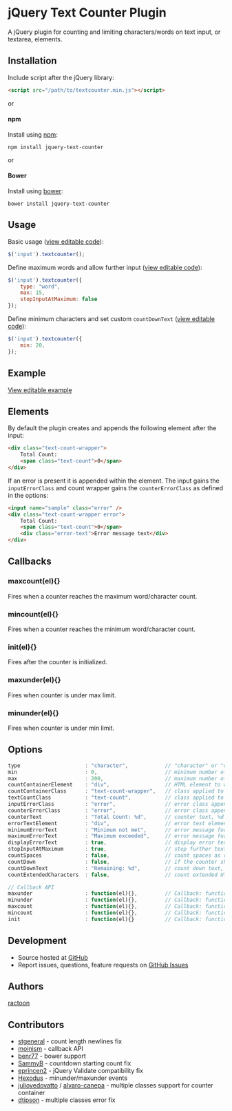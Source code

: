 # jQuery Text Counter Plugin

A jQuery plugin for counting and limiting characters/words on text input, or textarea, elements.

## Installation

Include script after the jQuery library:

```html
<script src="/path/to/textcounter.min.js"></script>
```

or

#### npm

Install using [npm](https://www.npmjs.com/):

```
npm install jquery-text-counter
```

or

#### Bower

Install using [bower](http://bower.io/):

```
bower install jquery-text-counter
```

## Usage

Basic usage ([view editable code](http://jsfiddle.net/ractoon/p7x72La3/)):

```javascript
$('input').textcounter();
```

Define maximum words and allow further input ([view editable code](http://jsfiddle.net/ractoon/n4ufjo3b/)):

```javascript
$('input').textcounter({
	type: "word",
	max: 15,
	stopInputAtMaximum: false
});
```

Define minimum characters and set custom `countDownText` ([view editable code](http://jsfiddle.net/ractoon/jx8awxbb/)):

```javascript
$('input').textcounter({
	min: 20,
});
```

## Example

[View editable example](http://jsfiddle.net/ractoon/1xkuyp46/1/)

## Elements

By default the plugin creates and appends the following element after the input:

```html
<div class="text-count-wrapper">
	Total Count:
	<span class="text-count">0</span>
</div>
```

If an error is present it is appended within the element. The input gains the `inputErrorClass` and count wrapper gains the `counterErrorClass` as defined in the options:

```html
<input name="sample" class="error" />
<div class="text-count-wrapper error">
	Total Count:
	<span class="text-count">0</span>
	<div class="error-text">Error message text</div>
</div>
```

## Callbacks

### maxcount(el){}

Fires when a counter reaches the maximum word/character count.

### mincount(el){}

Fires when a counter reaches the minimum word/character count.

### init(el){}

Fires after the counter is initialized.

### maxunder(el){}

Fires when counter is under max limit.

### minunder(el){}

Fires when counter is under min limit.


## Options

```javascript
type                     : "character",            // "character" or "word"
min                      : 0,                      // minimum number of characters/words
max                      : 200,                    // maximum number of characters/words, -1 for unlimited, 'auto' to use maxlength attribute
countContainerElement    : "div",                  // HTML element to wrap the text count in
countContainerClass      : "text-count-wrapper",   // class applied to the countContainerElement
textCountClass           : "text-count",           // class applied to the counter length
inputErrorClass          : "error",                // error class appended to the input element if error occurs
counterErrorClass        : "error",                // error class appended to the countContainerElement if error occurs
counterText              : "Total Count: %d",      // counter text, %d replaced with count value
errorTextElement         : "div",                  // error text element
minimumErrorText         : "Minimum not met",      // error message for minimum not met,
maximumErrorText         : "Maximum exceeded",     // error message for maximum range exceeded,
displayErrorText         : true,                   // display error text messages for minimum/maximum values
stopInputAtMaximum       : true,                   // stop further text input if maximum reached
countSpaces              : false,                  // count spaces as character (only for "character" type)
countDown                : false,                  // if the counter should deduct from maximum characters/words rather than counting up
countDownText            : "Remaining: %d",        // count down text, %d replaced with remaining value
countExtendedCharacters  : false,                  // count extended UTF-8 characters as 2 bytes (such as Chinese characters)

// Callback API
maxunder                 : function(el){},         // Callback: function(element) - Fires when counter is under max limit
minunder                 : function(el){},         // Callback: function(element) - Fires when counter is under min limit
maxcount                 : function(el){},         // Callback: function(element) - Fires when the counter hits the maximum word/character count
mincount                 : function(el){},         // Callback: function(element) - Fires when the counter hits the minimum word/character count
init                     : function(el){}          // Callback: function(element) - Fires after the counter is initially setup
```

## Development

- Source hosted at [GitHub](https://github.com/ractoon/jQuery-Text-Counter)
- Report issues, questions, feature requests on [GitHub Issues](https://github.com/ractoon/jQuery-Text-Counter/issues)


## Authors

[ractoon](http://www.ractoon.com)


## Contributors

- [stgeneral](https://github.com/stgeneral) - count length newlines fix
- [moinism](https://github.com/moinism) - callback API
- [benr77](https://github.com/benr77) - bower support
- [SammyB](https://github.com/SammyB) - countdown starting count fix
- [eprincen2](https://github.com/eprincen2) - jQuery Validate compatibility fix
- [Hexodus](https://github.com/Hexodus) - minunder/maxunder events
- [juliovedovatto](https://github.com/juliovedovatto) / [alvaro-canepa](https://github.com/alvaro-canepa) - multiple classes support for counter container
- [dtipson](https://github.com/dtipson) - multiple classes error fix